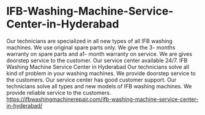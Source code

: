 # IFB-Washing-Machine-Service-Center-in-Hyderabad
  Our technicians are specialized in all new types of all IFB washing machines. We use original spare parts only. We give the 3- months warranty on spare parts and a1- month warranty on service. We are gives doorstep service to the customer. Our service center available 24/7. IFB Washing Machine Service Center in Hyderabad   Our technicians solve all kind of problem in your washing machines. We provide doorstep service to the customers. Our service center has good customer support. Our technicians solve all types and new models of IFB washing machines. We provide reliable service to the customers. https://ifbwashingmachinerepair.com/ifb-washing-machine-service-center-in-hyderabad/
